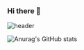 ### Hi there 👋

![header](https://chansung_github!.vercel.app/api?type=wave&color=auto&height=300&section=header&text=capsule%20render&fontSize=90)

![Anurag's GitHub stats](https://github-readme-stats.vercel.app/api?username=pork1375&show_icons=true&theme=radical)
